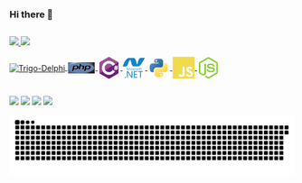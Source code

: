 ### Hi there 👋
##
 <div>
  <a href="https://github.com/GabrielTrigo">
  <img height="180em" src="https://github-readme-stats.vercel.app/api?username=GabrielTrigo&show_icons=true&theme=tokyonight&include_all_commits=true&count_private=true"/>
  <img height="180em" src="https://github-readme-stats.vercel.app/api/top-langs/?username=GabrielTrigo&layout=compact&langs_count=7&theme=tokyonight"/>
</div>
<div style="display: inline_block"><br>  
	<img align="center" alt="Trigo-Delphi" height="40" width="40" src="https://www.embarcadero.com/images/logos/logo-page/Delphi_FINAL_ICONS_1024.png">
	<img align="center" alt="Trigo-PHP" height="40" width="50" src="https://raw.githubusercontent.com/devicons/devicon/master/icons/php/php-original.svg">
	<img align="center" alt="Trigo-Csharp" height="40" width="40" src="https://raw.githubusercontent.com/devicons/devicon/master/icons/csharp/csharp-original.svg">
	<img align="center" alt="Trigo-DotNet" height="40" width="40" src="https://raw.githubusercontent.com/devicons/devicon/master/icons/dot-net/dot-net-plain-wordmark.svg">
	<img align="center" alt="Trigo-Python" height="40" width="40" src="https://raw.githubusercontent.com/devicons/devicon/master/icons/python/python-original.svg">	
	<img align="center" alt="Trigo-Js" height="40" width="40" src="https://raw.githubusercontent.com/devicons/devicon/master/icons/javascript/javascript-plain.svg">
	<img align="center" alt="Trigo-Node" height="40" width="40" src="https://raw.githubusercontent.com/devicons/devicon/master/icons/nodejs/nodejs-original.svg">  
</div>
  
  ##
 
<div> 
  <a href="https://www.youtube.com/channel/UCySjq-gHXg5SGoepfI4XLbg" target="_blank"><img src="https://img.shields.io/badge/YouTube-FF0000?style=for-the-badge&logo=youtube&logoColor=white" target="_blank"></a>
  <a href="https://instagram.com/gatrigo" target="_blank"><img src="https://img.shields.io/badge/-Instagram-%23E4405F?style=for-the-badge&logo=instagram&logoColor=white" target="_blank"></a>   
  <a href = "mailto:gabrieltrigo@outlook.com.br"><img src="https://img.shields.io/badge/-Gmail-%23333?style=for-the-badge&logo=gmail&logoColor=white" target="_blank"></a>
  <a href="https://www.linkedin.com/in/gabriel-trigo-982968161" target="_blank"><img src="https://img.shields.io/badge/-LinkedIn-%230077B5?style=for-the-badge&logo=linkedin&logoColor=white" target="_blank"></a> 
 
  ![Snake animation](https://github.com/GabrielTrigo/GabrielTrigo/blob/output/github-contribution-grid-snake.svg)
 
</div>
